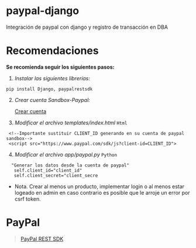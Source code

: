 # paypal-django
Integración de paypal con django y registro de transacción en DBA

# Recomendaciones
**Se recomienda seguir los siguientes pasos:**

1. *Instalar las siguientes librerías:* <br>

  ``` [language]
  pip install Django, paypalrestsdk
  ```

2. *Crear cuenta Sandbox-Paypal:*<br>

      [Crear cuenta](https://developer.paypal.com/docs/api/rest-sdks/ "Link")
  
 
3. *Modificar el archivo templates/index.html*
`Html`
``` [language]
 <!--Importante sustituir CLIENT_ID generando en su cuenta de paypal sandbox-->
 <script src="https://www.paypal.com/sdk/js?client-id=CLIENT_ID">
```

4. *Modificar el archivo app/paypal.py*
`Python`
``` [language]
  "Generar los datos desde la cuenta de paypal"    
   self.client_id="client_id"
   self.client_secret="client_secre
```
* Nota. Crear al menos un producto, implementar login o al menos estar logeado en admin en caso contrario es posible que le arroje un error por csrf token.

# PayPal

> [PayPal REST SDK](https://github.com/paypal/PayPal-Python-SDK "Link")

